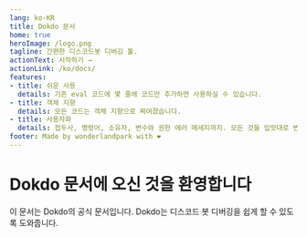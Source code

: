 ```yaml
---
lang: ko-KR
title: Dokdo 문서
home: true
heroImage: /logo.png
tagline: 간편한 디스코드봇 디버깅 툴.
actionText: 시작하기 →
actionLink: /ko/docs/
features:
- title: 쉬운 사용
  details: 기존 eval 코드에 몇 줄에 코드만 추가하면 사용하실 수 있습니다.
- title: 객체 지향
  details: 모든 코드는 객체 지향으로 짜여졌습니다.
- title: 사용자화
  details: 접두사, 명령어, 소유자, 변수와 권한 에러 메세지까지. 모든 것을 입맛대로 변경하실 수 있습니다.
footer: Made by wonderlandpark with ❤️
---
```


# Dokdo 문서에 오신 것을 환영합니다

이 문서는 Dokdo의 공식 문서입니다. Dokdo는 디스코드 봇 디버깅을 쉽게 할 수 있도록 도와줍니다.
